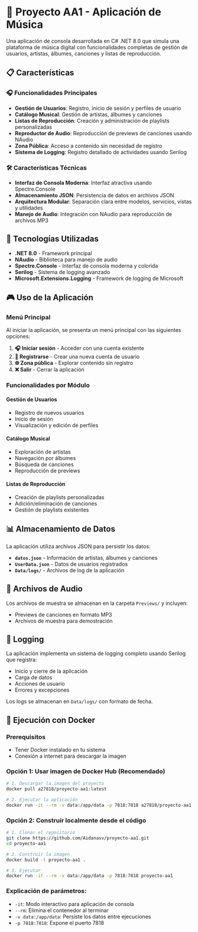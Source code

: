 # 🎵 Proyecto AA1 - Aplicación de Música

Una aplicación de consola desarrollada en C# .NET 8.0 que simula una plataforma de música digital con funcionalidades completas de gestión de usuarios, artistas, álbumes, canciones y listas de reproducción.

## 📋 Características

### 🎧 Funcionalidades Principales
- **Gestión de Usuarios**: Registro, inicio de sesión y perfiles de usuario
- **Catálogo Musical**: Gestión de artistas, álbumes y canciones
- **Listas de Reproducción**: Creación y administración de playlists personalizadas
- **Reproductor de Audio**: Reproducción de previews de canciones usando NAudio
- **Zona Pública**: Acceso a contenido sin necesidad de registro
- **Sistema de Logging**: Registro detallado de actividades usando Serilog

### 🛠️ Características Técnicas
- **Interfaz de Consola Moderna**: Interfaz atractiva usando Spectre.Console
- **Almacenamiento JSON**: Persistencia de datos en archivos JSON
- **Arquitectura Modular**: Separación clara entre modelos, servicios, vistas y utilidades
- **Manejo de Audio**: Integración con NAudio para reproducción de archivos MP3

## 🚀 Tecnologías Utilizadas

- **.NET 8.0** - Framework principal
- **NAudio** - Biblioteca para manejo de audio
- **Spectre.Console** - Interfaz de consola moderna y colorida
- **Serilog** - Sistema de logging avanzado
- **Microsoft.Extensions.Logging** - Framework de logging de Microsoft

## 🎮 Uso de la Aplicación

### Menú Principal
Al iniciar la aplicación, se presenta un menú principal con las siguientes opciones:

1. **🎧 Iniciar sesión** - Acceder con una cuenta existente
2. **📝 Registrarse** - Crear una nueva cuenta de usuario
3. **🌐 Zona pública** - Explorar contenido sin registro
4. **❌ Salir** - Cerrar la aplicación

### Funcionalidades por Módulo

#### Gestión de Usuarios
- Registro de nuevos usuarios
- Inicio de sesión
- Visualización y edición de perfiles

#### Catálogo Musical
- Exploración de artistas
- Navegación por álbumes
- Búsqueda de canciones
- Reproducción de previews

#### Listas de Reproducción
- Creación de playlists personalizadas
- Adición/eliminación de canciones
- Gestión de playlists existentes

## 📊 Almacenamiento de Datos

La aplicación utiliza archivos JSON para persistir los datos:

- **`datos.json`** - Información de artistas, álbumes y canciones
- **`UserData.json`** - Datos de usuarios registrados
- **`Data/logs/`** - Archivos de log de la aplicación

## 🎵 Archivos de Audio

Los archivos de muestra se almacenan en la carpeta `Previews/` y incluyen:
- Previews de canciones en formato MP3
- Archivos de muestra para demostración

## 📝 Logging

La aplicación implementa un sistema de logging completo usando Serilog que registra:
- Inicio y cierre de la aplicación
- Carga de datos
- Acciones de usuario
- Errores y excepciones

Los logs se almacenan en `Data/logs/` con formato de fecha.

## 🐳 Ejecución con Docker

### **Prerequisitos**
- Tener Docker instalado en tu sistema
- Conexión a internet para descargar la imagen

### **Opción 1: Usar imagen de Docker Hub (Recomendado)**

```bash
# 1. Descargar la imagen del proyecto
docker pull a27818/proyecto-aa1:latest

# 2. Ejecutar la aplicación
docker run -it --rm -v data:/app/data -p 7818:7818 a27818/proyecto-aa1:latest
```

### **Opción 2: Construir localmente desde el código**

```bash
# 1. Clonar el repositorio
git clone https://github.com/Aidanasv/proyecto-aa1.git
cd proyecto-aa1

# 2. Construir la imagen
docker build -t proyecto-aa1 .

# 3. Ejecutar
docker run -it --rm -v data:/app/data -p 7818:7818 proyecto-aa1
```

### **Explicación de parámetros:**
- `-it`: Modo interactivo para aplicación de consola
- `--rm`: Elimina el contenedor al terminar
- `-v data:/app/data`: Persiste los datos entre ejecuciones
- `-p 7818:7818`: Expone el puerto 7818

